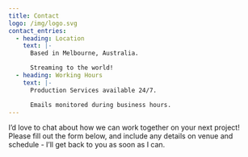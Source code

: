 ```yaml
---
title: Contact
logo: /img/logo.svg
contact_entries:
  - heading: Location
    text: |-
      Based in Melbourne, Australia.

      Streaming to the world!
  - heading: Working Hours
    text: |-
      Production Services available 24/7.

      Emails monitored during business hours.
---
```

I’d love to chat about how we can work together on your next project! Please fill out the form below, and include any details on venue and schedule - I’ll get back to you as soon as I can.